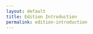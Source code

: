 ```yaml
---
layout: default
title: Edition Introduction
permalink: edition-introduction
---
```

<!-- Add an essay or interpretive material below this line,
using HTML or markdown.  Do not modify this file above this line -->
